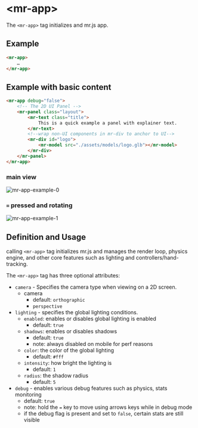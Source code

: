 # &lt;mr-app&gt;

The `<mr-app>` tag initializes and mr.js app.

## Example

```html
<mr-app>
    …
</mr-app>
```

## Example with basic content

```html
<mr-app debug="false">
    <!-- The 2D UI Panel -->
    <mr-panel class="layout">
        <mr-text class="title">
            This is a quick example a panel with explainer text.
        </mr-text>
        <!--wrap non-UI components in mr-div to anchor to UI-->
        <mr-div id="logo">
            <mr-model src="./assets/models/logo.glb"></mr-model> 
        </mr-div>
    </mr-panel>
</mr-app>
````

### main view

![mr-app-example-0](/static/mr-app-example-0.png)

### `=` pressed and rotating

![mr-app-example-1](/static/mr-app-example-1.png)

## Definition and Usage

calling `<mr-app>` tag initializes mr.js and manages the render loop, physics engine, and other core features such as lighting and controllers/hand-tracking.

The `<mr-app>` tag has three optional attributes:

* `camera` - Specifies the camera type when viewing on a 2D screen.
  * camera
    * default: `orthographic`
    * `perspective`
* `lighting` - specifies the global lighting conditions.
  * `enabled`: enables or disables global lighting is enabled
    * default: `true`
  * `shadows`: enables or disables shadows
    * default: `true`
    * note: always disabled on mobile for perf reasons
  * `color`: the color of the global lighting
    * default: `#fff`
  * `intensity`: how bright the lighting is
    * default: `1`
  * `radius`: the shadow radius
    * default: `5`
* `debug` - enables various debug features such as physics, stats monitoring
  * default: `true`
  * note: hold the `=` key to move using arrows keys while in debug mode
  * if the debug flag is present and set to `false`, certain stats are still visible
